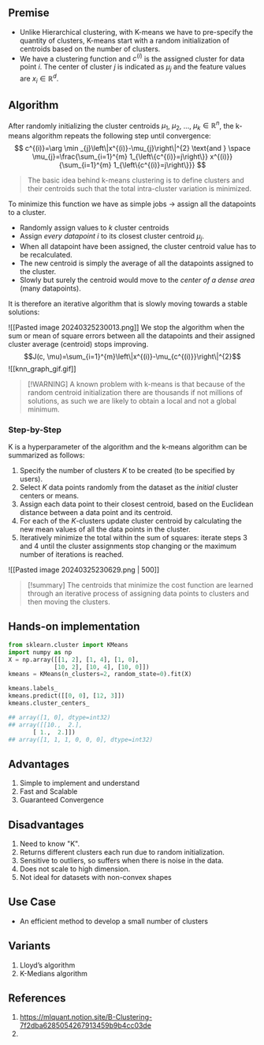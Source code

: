 ## Premise
- Unlike Hierarchical clustering, with K-means we have to pre-specify the quantity of clusters, K-means start with a random initialization of centroids based on the number of clusters.
- We have a clustering function and $c^{(i)}$ is the assigned cluster for data point $i$. The center of cluster $j$ is indicated as $\mu_{j}$ and the feature values are $x_{i} \in \mathbb{R}^{d}$.
## Algorithm
After randomly initializing the cluster centroids $\mu_{1}$, $\mu_{2}$, $\ldots$, $\mu_{k} \in \mathbb{R}^{n}$, the k-means algorithm repeats the following step until convergence:
$$
c^{(i)}=\arg \min _{j}\left\|x^{(i)}-\mu_{j}\right\|^{2} \text{and } \space \mu_{j}=\frac{\sum_{i=1}^{m} 1_{\left\{c^{(i)}=j\right\}} x^{(i)}}{\sum_{i=1}^{m} 1_{\left\{c^{(i)}=j\right\}}}
$$
>The basic idea behind k-means clustering is to define clusters and their centroids such that the total intra-cluster variation is minimized.

To minimize this function we have as simple jobs → assign all the datapoints to a cluster.

- Randomly assign values to $k$ cluster centroids
- Assign _every datapoint_ $i$ to its closest cluster centroid $\mu_j$.
- When all datapoint have been assigned, the cluster centroid value has to be recalculated.
- The new centroid is simply the average of all the datapoints assigned to the cluster.
- Slowly but surely the centroid would move to the _center of a dense area_ (many datapoints).

It is therefore an iterative algorithm that is slowly moving towards a stable solutions:

![[Pasted image 20240325230013.png]]
We stop the algorithm when the sum or mean of square errors between all the datapoints and their assigned cluster average (centroid) stops improving.
$$J(c, \mu)=\sum_{i=1}^{m}\left\|x^{(i)}-\mu_{c^{(i)}}\right\|^{2}$$
![[knn_graph_gif.gif]]
> [!WARNING] A known problem with k-means is that because of the random centroid initialization there are thousands if not millions of solutions, as such we are likely to obtain a local and not a global minimum.
### Step-by-Step
$\mathrm{K}$ is a hyperparameter of the algorithm and the k-means algorithm can be summarized as follows:

1. Specify the number of clusters $K$ to be created (to be specified by users).
2. Select $K$ data points randomly from the dataset as the _initial_ cluster centers or means.
3. Assign each data point to their closest centroid, based on the Euclidean distance between a data point and its centroid.
4. For each of the $K$-clusters update cluster centroid by calculating the new mean values of all the data points in the cluster.
5. Iteratively minimize the total within the sum of squares: iterate steps 3 and 4 until the cluster assignments stop changing or the maximum number of iterations is reached.

![[Pasted image 20240325230629.png | 500]]

 > [!summary] The centroids that minimize the cost function are learned through an iterative process of assigning data points to clusters and then moving the clusters.

## Hands-on implementation

```Python
from sklearn.cluster import KMeans
import numpy as np
X = np.array([[1, 2], [1, 4], [1, 0],
             [10, 2], [10, 4], [10, 0]])
kmeans = KMeans(n_clusters=2, random_state=0).fit(X)

kmeans.labels_
kmeans.predict([[0, 0], [12, 3]])
kmeans.cluster_centers_

## array([1, 0], dtype=int32)
## array([[10.,  2.],
       [ 1.,  2.]])
## array([1, 1, 1, 0, 0, 0], dtype=int32)
```

## Advantages
1. Simple to implement and understand
2. Fast and Scalable
3. Guaranteed Convergence
## Disadvantages
1. Need to know "K".
2. Returns different clusters each run due to random initialization.
3. Sensitive to outliers, so suffers when there is noise in the data.
4. Does not scale to high dimension.
5. Not ideal for datasets with non-convex shapes

## Use Case
- An efficient method to develop a small number of clusters
## Variants
1. Lloyd’s algorithm
2. K-Medians algorithm

## References
1. https://mlquant.notion.site/B-Clustering-7f2dba6285054267913459b9b4cc03de
2. 